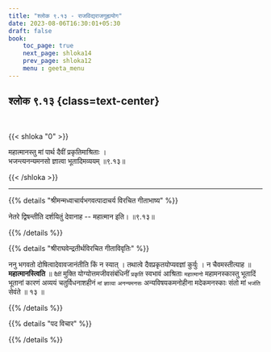 ```yaml
---
title: "श्लोक ९.१३ - राजविद्यराजगुह्ययोग"
date: 2023-08-06T16:30:01+05:30
draft: false
book:
    toc_page: true
    next_page: shloka14
    prev_page: shloka12
    menu : geeta_menu
---
```




## श्लोक ९.१३ {class=text-center}

<br/>

{{< shloka  "0"  >}}

महात्मानस्तु मां पार्थ दैवीं प्रकृतिमाश्रिताः  ।   
भजन्त्यनन्यमनसो ज्ञात्वा भूतादिमव्ययम् ॥९.१३॥

{{< /shloka >}}

---


{{% details "श्रीमन्मध्वाचार्यभगवत्पादाचर्य विरचित  गीताभाष्य" %}}

नेतरे द्विषन्तीति दर्शयितुं देवानाह -- महात्मान इति। ॥९.१३॥

{{% /details %}}



{{% details "श्रीराघवेन्द्रतीर्थविरचित गीताविवृतिः" %}}


ननु भगवतो दोषित्वादेवावजानंतीति किं न स्यात्‌ । 
तथात्वे दैवप्रकृतयोप्यवज्ञां कुर्युः । 
न चैवमस्तीत्याह ॥ **महात्मानस्त्विति** ॥ 
`दैवीं` मुक्ति योग्योत्तमजीवसंबंधिनीं `प्रकृतिं` स्वभावं 
आश्रिताः `महात्मानो` महामनस्कास्तु 
भूतादिं भूतानां कारणं अव्ययं चतुर्विधनाशहीनं 
`मां` `ज्ञात्वा` `अनन्यमनसः` अन्यविषयकमनोहीना 
मदेकमनस्काः संतो मां `भजंति` सेवंते ॥ १३ ॥

{{% /details %}}



{{% details "पद विचार" %}}


{{% /details %}}
